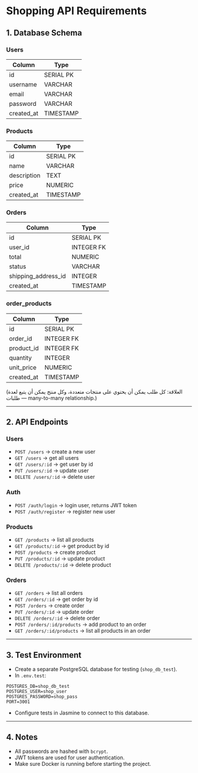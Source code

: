 # Shopping API Requirements

## 1. Database Schema

### Users

| Column     | Type      |
| ---------- | --------- |
| id         | SERIAL PK |
| username   | VARCHAR   |
| email      | VARCHAR   |
| password   | VARCHAR   |
| created_at | TIMESTAMP |

### Products

| Column      | Type      |
| ----------- | --------- |
| id          | SERIAL PK |
| name        | VARCHAR   |
| description | TEXT      |
| price       | NUMERIC   |
| created_at  | TIMESTAMP |

### Orders

| Column              | Type       |
| ------------------- | ---------- |
| id                  | SERIAL PK  |
| user_id             | INTEGER FK |
| total               | NUMERIC    |
| status              | VARCHAR    |
| shipping_address_id | INTEGER    |
| created_at          | TIMESTAMP  |

### order_products

| Column     | Type       |
| ---------- | ---------- |
| id         | SERIAL PK  |
| order_id   | INTEGER FK |
| product_id | INTEGER FK |
| quantity   | INTEGER    |
| unit_price | NUMERIC    |
| created_at | TIMESTAMP  |

(العلاقة: كل طلب يمكن أن يحتوي على منتجات متعددة، وكل منتج يمكن أن يتبع لعدة طلبات — many-to-many relationship.)

---

## 2. API Endpoints

### Users

* `POST /users` → create a new user
* `GET /users` → get all users
* `GET /users/:id` → get user by id
* `PUT /users/:id` → update user
* `DELETE /users/:id` → delete user

### Auth

* `POST /auth/login` → login user, returns JWT token
* `POST /auth/register` → register new user

### Products

* `GET /products` → list all products
* `GET /products/:id` → get product by id
* `POST /products` → create product
* `PUT /products/:id` → update product
* `DELETE /products/:id` → delete product

### Orders

* `GET /orders` → list all orders
* `GET /orders/:id` → get order by id
* `POST /orders` → create order
* `PUT /orders/:id` → update order
* `DELETE /orders/:id` → delete order
* `POST /orders/:id/products` → add product to an order
* `GET /orders/:id/products` → list all products in an order

---

## 3. Test Environment

* Create a separate PostgreSQL database for testing (`shop_db_test`).
* In `.env.test`:

```
POSTGRES_DB=shop_db_test
POSTGRES_USER=shop_user
POSTGRES_PASSWORD=shop_pass
PORT=3001
```

* Configure tests in Jasmine to connect to this database.

---

## 4. Notes

* All passwords are hashed with `bcrypt`.
* JWT tokens are used for user authentication.
* Make sure Docker is running before starting the project.
